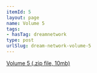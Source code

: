 ```yaml
---
itemId: 5
layout: page
name: Volume 5
tags:
- hasTag: dreamnetwork
type: post
urlSlug: dream-network-volume-5
---
```

<a href="files/Volume_5.zip" download>Volume 5 (.zip file, 10mb)</a>